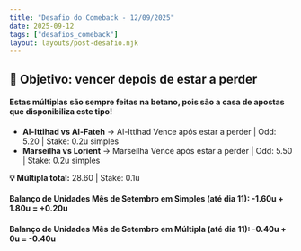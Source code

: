 ```yaml
---
title: "Desafio do Comeback - 12/09/2025"
date: 2025-09-12
tags: ["desafios_comeback"]
layout: layouts/post-desafio.njk
---
```


## 🎯 Objetivo: vencer depois de estar a perder

#### Estas múltiplas são sempre feitas na betano, pois são a casa de apostas que disponibiliza este tipo!

- **Al-Ittihad vs Al-Fateh** → Al-Ittihad Vence após estar a perder | Odd: 5.20 | Stake: 0.2u simples  
- **Marseilha vs Lorient** → Marseilha Vence após estar a perder | Odd: 5.50 | Stake: 0.2u simples  

**💡 Múltipla total:** 28.60 | Stake: 0.1u


#### Balanço de Unidades Mês de Setembro em Simples (até dia 11): -1.60u + 1.80u = +0.20u
#### Balanço de Unidades Mês de Setembro em Múltipla (até dia 11): -0.40u + 0u = -0.40u